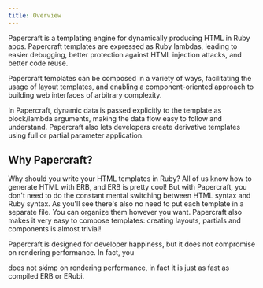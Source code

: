 ```yaml
---
title: Overview
---
```


Papercraft is a templating engine for dynamically producing HTML in Ruby apps.
Papercraft templates are expressed as Ruby lambdas, leading to easier debugging,
better protection against HTML injection attacks, and better code reuse.

Papercraft templates can be composed in a variety of ways, facilitating the
usage of layout templates, and enabling a component-oriented approach to
building web interfaces of arbitrary complexity.

In Papercraft, dynamic data is passed explicitly to the template as block/lambda
arguments, making the data flow easy to follow and understand. Papercraft also
lets developers create derivative templates using full or partial parameter
application.

## Why Papercraft?

Why should you write your HTML templates in Ruby? All of us know how to generate
HTML with ERB, and ERB is pretty cool! But with Papercraft, you don't need to do
the constant mental switching between HTML syntax and Ruby syntax. As you'll see
there's also no need to put each template in a separate file. You can organize
them however you want. Papercraft also makes it very easy to compose templates:
creating layouts, partials and components is almost trivial!

Papercraft is designed for developer happiness, but it does not compromise on
rendering performance. In fact, you 

does not skimp on 
rendering performance, in fact it is just as fast as compiled ERB or ERubi.
